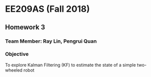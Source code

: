 
# EE209AS (Fall 2018)
## Homework 3
### Team Member: Ray Lin, Pengrui Quan


### Objective
To explore Kalman Filtering (KF) to estimate the state of a simple two-wheeled robot
